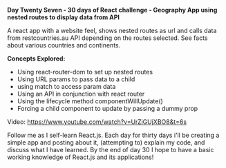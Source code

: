 **Day Twenty Seven - 30 days of React challenge - Geography App using nested routes to display data from API**

A react app with a website feel, shows nested routes as url and calls data from restcountries.au API depending on the routes selected. See facts about various countries and continents.

**Concepts Explored:**

- Using react-router-dom to set up nested routes
- Using URL params to pass data to a child
- using match to access param data
- Using an API in conjunction with react router
- Using the lifecycle method componentWillUpdate()
- Forcing a child component to update by passing a dummy prop

Video: https://www.youtube.com/watch?v=UrZiGUjXBO8&t=6s

Follow me as I self-learn React.js. Each day for thirty days i'll be creating a simple app and posting about it, (attempting to) explain my code, and discuss what I have learned. By the end of day 30 I hope to have a basic working knowledge of React.js and its applications!
